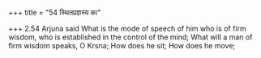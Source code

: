 +++
title = "54 स्थितप्रज्ञस्य का"

+++
2.54 Arjuna said What is the mode of speech of him who is of firm
wisdom, who is established in the control of the mind; What will a man
of firm wisdom speaks, O Krsna; How does he sit; How does he move;
